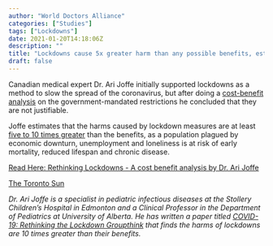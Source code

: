 ```yaml
---
author: "World Doctors Alliance"
categories: ["Studies"]
tags: ["Lockdowns"]
date: 2021-01-20T14:18:06Z
description: ""
title: "Lockdowns cause 5x greater harm than any possible benefits, estimates Canadian critical care expert"
draft: false
---
```


Canadian medical expert Dr. Ari Joffe initially supported lockdowns as a method to slow the spread of the coronavirus, but after doing a [cost-benefit analysis](https://www.macdonaldlaurier.ca/rethinking-lockdowns-cost-benefit-analysis-dr-ari-joffe/) on the government-mandated restrictions he concluded that they are not  justifiable.  

Joffe estimates that the harms caused by lockdown measures  are at least [five to 10 times greater](https://torontosun.com/opinion/columnists/canadian-experts-research-finds-lockdown-harms-are-10-times-greater-than-benefits) than the benefits, as a population plagued by economic downturn,  unemployment and loneliness is at risk of early mortality, reduced  lifespan and chronic disease.  

[Read Here: Rethinking Lockdowns - A cost benefit analysis by Dr. Ari Joffe](https://www.macdonaldlaurier.ca/rethinking-lockdowns-cost-benefit-analysis-dr-ari-joffe/)

[The Toronto Sun](https://torontosun.com/opinion/columnists/canadian-experts-research-finds-lockdown-harms-are-10-times-greater-than-benefits)  

*Dr. Ari Joffe is a specialist in pediatric infectious diseases at  the Stollery Children’s Hospital in Edmonton and a Clinical Professor in the Department of Pediatrics at University of Alberta. He has written a paper titled [COVID-19: Rethinking the Lockdown Groupthink](https://www.preprints.org/manuscript/202010.0330/v2) that finds the harms of lockdowns are 10 times greater than their benefits.*  